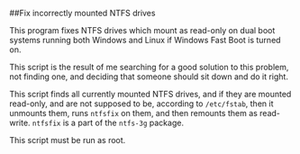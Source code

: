 ##Fix incorrectly mounted NTFS drives

This program fixes NTFS drives which mount as read-only on dual boot systems 
running both Windows and Linux if Windows Fast Boot is turned on. 

This script is the result of me searching for a good solution to this problem,
not finding one, and deciding that someone should sit down and do it right.

This script finds all currently mounted NTFS drives, and if they are mounted
read-only, and are not supposed to be, according to `/etc/fstab`, then it 
unmounts them, runs `ntfsfix` on them, and then remounts them as read-write. 
`ntfsfix` is a part of the `ntfs-3g` package. 

This script must be run as root.
